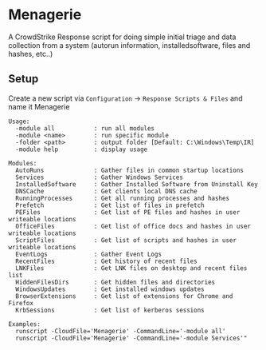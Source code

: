 # Menagerie

A CrowdStrike Response script for doing simple initial triage and data collection from a system (autorun information, installedsoftware, files and hashes, etc..)

## Setup
Create a new script via `Configuration` -> `Response Scripts & Files` and name it Menagerie

```
Usage:
  -module all           : run all modules
  -module <name>        : run specific module
  -folder <path>        : output folder [Default: C:\Windows\Temp\IR]
  -module help          : display usage

Modules:
  AutoRuns              : Gather files in common startup locations
  Services              : Gather Windows Services
  InstalledSoftware     : Gather Installed Software from Uninstall Key
  DNSCache              : Get clients local DNS cache
  RunningProcesses      : Get all running processes and hashes
  Prefetch              : Get list of files in prefetch
  PEFiles               : Get list of PE files and hashes in user writeable locations
  OfficeFiles           : Get list of office docs and hashes in user writeable locations
  ScriptFiles           : Get list of scripts and hashes in user writeable locations
  EventLogs             : Gather Event Logs
  RecentFiles           : Get history of recent files
  LNKFiles              : Get LNK files on desktop and recent files list
  HiddenFilesDirs       : Get hidden files and directories
  WindowsUpdates        : Get installed windows updates
  BrowserExtensions     : Get list of extensions for Chrome and Firefox
  KrbSessions           : Get list of kerberos sessions

Examples:
  runscript -CloudFile='Menagerie' -CommandLine='-module all'
  runscript -CloudFile='Menagerie' -CommandLine='-module Services'"
```

